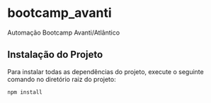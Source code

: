 # bootcamp_avanti
Automação Bootcamp Avanti/Atlântico

## Instalação do Projeto
Para instalar todas as dependências do projeto, execute o seguinte comando no diretório raiz do projeto:

```sh
npm install
